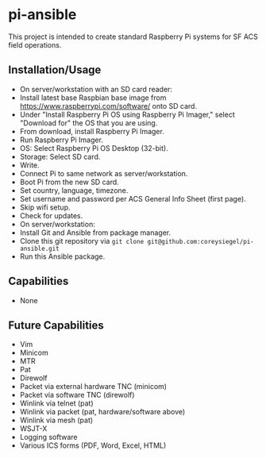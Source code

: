# pi-ansible
This project is intended to create standard Raspberry Pi systems for SF ACS field operations.

## Installation/Usage
 * On server/workstation with an SD card reader:
  * Install latest base Raspbian base image from https://www.raspberrypi.com/software/ onto SD card.
  * Under "Install Raspberry Pi OS using Raspberry Pi Imager," select "Download for" the OS that you are using.
  * From download, install Raspberry Pi Imager.
  * Run Raspberry Pi Imager.
   * OS: Select Raspberry Pi OS Desktop (32-bit).
   * Storage: Select SD card.
   * Write.
 * Connect Pi to same network as server/workstation.
 * Boot Pi from the new SD card.
  * Set country, language, timezone.
  * Set username and password per ACS General Info Sheet (first page).
  * Skip wifi setup.
  * Check for updates.
 * On server/workstation:
  * Install Git and Ansible from package manager.
  * Clone this git repository via `git clone git@github.com:coreysiegel/pi-ansible.git`
 * Run this Ansible package.

## Capabilities
 * None

## Future Capabilities
 * Vim
 * Minicom
 * MTR
 * Pat
 * Direwolf
 * Packet via external hardware TNC (minicom)
 * Packet via software TNC (direwolf)
 * Winlink via telnet (pat)
 * Winlink via packet (pat, hardware/software above)
 * Winlink via mesh (pat)
 * WSJT-X
 * Logging software
 * Various ICS forms (PDF, Word, Excel, HTML)
